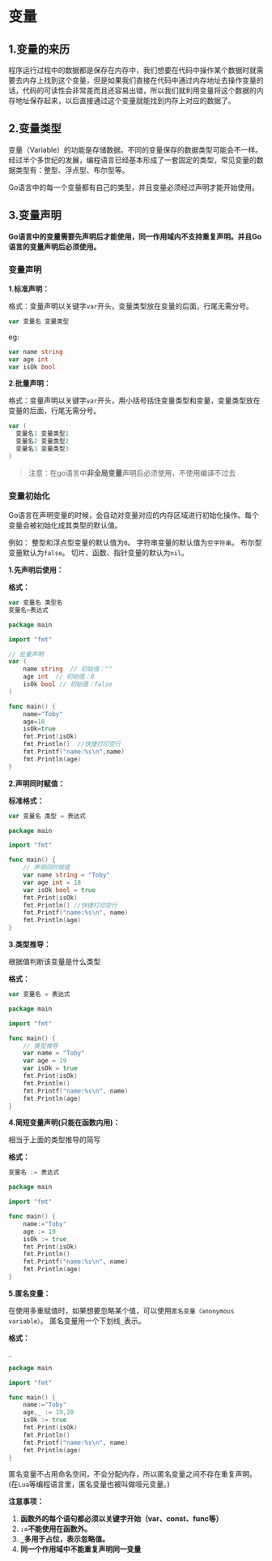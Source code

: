 # 变量

## 1.变量的来历

程序运行过程中的数据都是保存在内存中，我们想要在代码中操作某个数据时就需要去内存上找到这个变量，但是如果我们直接在代码中通过内存地址去操作变量的话，代码的可读性会非常差而且还容易出错，所以我们就利用变量将这个数据的内存地址保存起来，以后直接通过这个变量就能找到内存上对应的数据了。

## 2.变量类型

变量（Variable）的功能是存储数据。不同的变量保存的数据类型可能会不一样。经过半个多世纪的发展，编程语言已经基本形成了一套固定的类型，常见变量的数据类型有：整型、浮点型、布尔型等。

Go语言中的每一个变量都有自己的类型，并且变量必须经过声明才能开始使用。

## 3.变量声明

**Go语言中的变量需要先声明后才能使用，同一作用域内不支持重复声明。并且Go语言的变量声明后必须使用。**

### 变量声明

**1.标准声明：**

格式：变量声明以关键字`var`开头，变量类型放在变量的后面，行尾无需分号。 

```GO
var 变量名 变量类型
```

eg:

```go
var name string
var age int
var isOk bool
```

**2.批量声明：**

格式：变量声明以关键字`var`开头，用小括号括住变量类型和变量，变量类型放在变量的后面，行尾无需分号。

```go
var (
  变量名1 变量类型1
  变量名2 变量类型2
  变量名3 变量类型3
)
```

> 注意：在go语言中**非全局变量**声明后必须使用，不使用编译不过去



### 变量初始化

Go语言在声明变量的时候，会自动对变量对应的内存区域进行初始化操作。每个变量会被初始化成其类型的默认值。

例如： 整型和浮点型变量的默认值为`0`。 字符串变量的默认值为`空字符串`。 布尔型变量默认为`false`。 切片、函数、指针变量的默认为`nil`。

**1.先声明后使用：**

**格式：**

```go
var 变量名 类型名
变量名=表达式
```

```go
package main

import "fmt"

// 批量声明
var (
	name string  // 初始值：""
	age int  // 初始值：0
	isOk bool // 初始值：false
)

func main() {
	name="Toby"
	age=18
	isOk=true
	fmt.Print(isOk)
	fmt.Println()  //快捷打印空行
	fmt.Printf("name:%s\n",name)
	fmt.Println(age)
}
```



**2.声明同时赋值：**

**标准格式：**

```go
var 变量名 类型 = 表达式
```

```go
package main

import "fmt"

func main() {
	// 声明同时赋值
	var name string = "Toby"
	var age int = 18
	var isOk bool = true
	fmt.Print(isOk)
	fmt.Println() //快捷打印空行
	fmt.Printf("name:%s\n", name)
	fmt.Println(age)
}
```



**3.类型推导：**

根据值判断该变量是什么类型

**格式：**

 ```go
var 变量名 = 表达式
 ```

```go
package main

import "fmt"

func main() {
	// 类型推导
	var name = "Toby"
	var age = 19
	var isOk = true
	fmt.Print(isOk)
	fmt.Println()
	fmt.Printf("name:%s\n", name)
	fmt.Println(age)
}
```



**4.简短变量声明(只能在函数内用)：**

相当于上面的类型推导的简写

**格式：**

```go
变量名 := 表达式
```

```go
package main

import "fmt"

func main() {
	name:="Toby"
	age := 19
	isOk := true
	fmt.Print(isOk)
	fmt.Println()
	fmt.Printf("name:%s\n", name)
	fmt.Println(age)
}
```



**5.匿名变量：**

在使用多重赋值时，如果想要忽略某个值，可以使用`匿名变量（anonymous variable）`。 匿名变量用一个下划线`_`表示。

**格式：**

```go
_
```

```go
package main

import "fmt"

func main() {
	name:="Toby"
	age,_ := 19,20
	isOk := true
	fmt.Print(isOk)
	fmt.Println()
	fmt.Printf("name:%s\n", name)
	fmt.Println(age)
}
```

匿名变量不占用命名空间，不会分配内存，所以匿名变量之间不存在重复声明。 (在`Lua`等编程语言里，匿名变量也被叫做哑元变量。)

**注意事项：**

1. **函数外的每个语句都必须以关键字开始（var、const、func等）**
2. **`:=`不能使用在函数外。**
3. **`_`多用于占位，表示忽略值。**
4. **同一个作用域中不能重复声明同一变量**

